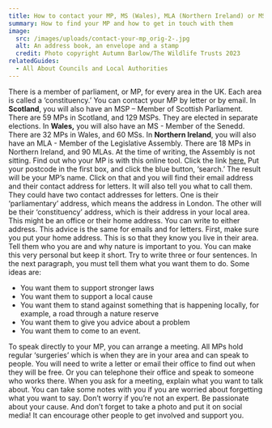 ```yaml
---
title: How to contact your MP, MS (Wales), MLA (Northern Ireland) or MSP (Scotland)
summary: How to find your MP and how to get in touch with them
image:
  src: /images/uploads/contact-your-mp_orig-2-.jpg
  alt: An address book, an envelope and a stamp
  credit: Photo copyright Autumn Barlow/The Wildlife Trusts 2023
relatedGuides:
  - All About Councils and Local Authorities
---
```

There is a member of parliament, or MP, for every area in the UK. Each area is called a ‘constituency.’ You can contact your MP by letter or by email.
In **Scotland**, you will also have an MSP – Member of Scottish Parliament. There are 59 MPs in Scotland, and 129 MSPs. They are elected in separate elections. 
In **Wales,** you will also have an MS - Member of the Senedd. There are 32 MPs in Wales, and 60 MSs.
In **Northern Ireland**, you will also have an MLA - Member of the Legislative Assembly. There are 18 MPs in Northern Ireland, and 90 MLAs. At the time of writing, the Assembly is not sitting.
Find out who your MP is with this online tool. Click the link [here.](https://members.parliament.uk/FindYourMP) Put your postcode in the first box, and click the blue button, ‘search.’
The result will be your MP’s name. Click on that and you will find their email address and their contact address for letters. It will also tell you what to call them.
They could have two contact addresses for letters. One is their ‘parliamentary’ address, which means the address in London. The other will be their ‘constituency’ address, which is their address in your local area. This might be an office or their home address. You can write to either address.
This advice is the same for emails and for letters. First, make sure you put your home address. This is so that they know you live in their area.
Tell them who you are and why nature is important to you. You can make this very personal but keep it short. Try to write three or four sentences.
In the next paragraph, you must tell them what you want them to do. Some ideas are:

* You want them to support stronger laws
* You want them to support a local cause
* You want them to stand against something that is happening locally, for example, a road through a nature reserve
* You want them to give you advice about a problem
* You want them to come to an event.

To speak directly to your MP, you can arrange a meeting. All MPs hold regular ‘surgeries’ which is when they are in your area and can speak to people. You will need to write a letter or email their office to find out when they will be free. Or you can telephone their office and speak to someone who works there.
When you ask for a meeting, explain what you want to talk about. 
You can take some notes with you if you are worried about forgetting what you want to say.
Don’t worry if you’re not an expert. Be passionate about your cause. And don’t forget to take a photo and put it on social media! It can encourage other people to get involved and support you.
